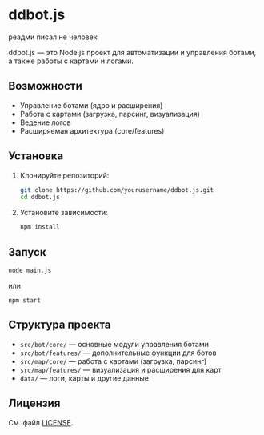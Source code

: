 # ddbot.js

реадми писал не человек

ddbot.js — это Node.js проект для автоматизации и управления ботами, а также работы с картами и логами.

## Возможности

- Управление ботами (ядро и расширения)
- Работа с картами (загрузка, парсинг, визуализация)
- Ведение логов
- Расширяемая архитектура (core/features)

## Установка

1. Клонируйте репозиторий:
   ```bash
   git clone https://github.com/yourusername/ddbot.js.git
   cd ddbot.js
   ```

2. Установите зависимости:
   ```bash
   npm install
   ```

## Запуск

```bash
node main.js
```
или
```
npm start
```

## Структура проекта

- `src/bot/core/` — основные модули управления ботами
- `src/bot/features/` — дополнительные функции для ботов
- `src/map/core/` — работа с картами (загрузка, парсинг)
- `src/map/features/` — визуализация и расширения для карт
- `data/` — логи, карты и другие данные

## Лицензия

См. файл [LICENSE](LICENSE).

